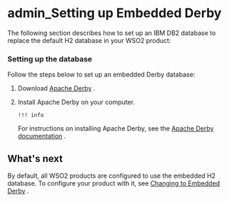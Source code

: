# admin\_Setting up Embedded Derby

The following section describes how to set up an IBM DB2 database to replace the default H2 database in your WSO2 product:

### Setting up the database

Follow the steps below to set up an embedded Derby database:

1.  Download [Apache Derby](http://apache.mesi.com.ar/db/derby/db-derby-10.8.2.2/) .
2.  Install Apache Derby on your computer.

        !!! info
    For instructions on installing Apache Derby, see the [Apache Derby documentation](http://db.apache.org/derby/manuals/) .


## What's next

By default, all WSO2 products are configured to use the embedded H2 database. To configure your product with it, see [Changing to Embedded Derby](https://docs.wso2.com/display/ADMIN44x/Changing+to+Embedded+Derby) .
